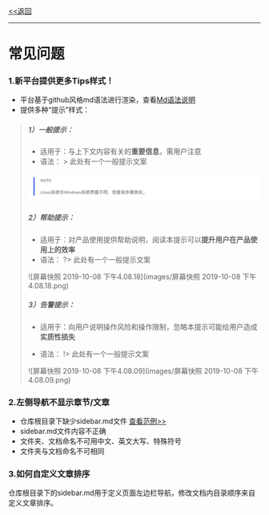 [<<返回](https://leaishere.github.io/docs_new/)

------

# 常见问题

### 1.新平台提供更多Tips样式！

* 平台基于github风格md语法进行渲染，查看[Md语法说明](https://www.jianshu.com/p/40ba812dd973)  
* 提供多种“提示”样式：

> ##### 1）一般提示：
>
> - 适用于：与上下文内容有关的**重要信息**，需用户注意
> - 语法： > 此处有一个一般提示文案 
>
> ![image-20191008161210931](images/image-20191008161210931.png)
>
> ##### 2）帮助提示：
>
> - 适用于：对产品使用提供帮助说明，阅读本提示可以**提升用户在产品使用上的效率**
> - 语法： ?> 此处有一个一般提示文案 
>
> ![屏幕快照 2019-10-08 下午4.08.18](images/屏幕快照 2019-10-08 下午4.08.18.png)
>
> ##### 3）告警提示：
>
> - 适用于：向用户说明操作风险和操作限制，忽略本提示可能给用户造成**实质性损失**
>
> - 语法： !> 此处有一个一般提示文案 
>
> ![屏幕快照 2019-10-08 下午4.08.09](images/屏幕快照 2019-10-08 下午4.08.09.png)

### 2.左侧导航不显示章节/文章

- 仓库根目录下缺少sidebar.md文件 [查看范例>>](sidebar范例)
- sidebar.md文件内容不正确
- 文件夹、文档命名不可用中文、英文大写、特殊符号
- 文件夹与文档命名不可相同

### 3.如何自定义文章排序

仓库根目录下的sidebar.md用于定义页面左边栏导航，修改文档内目录顺序来自定义文章排序。

